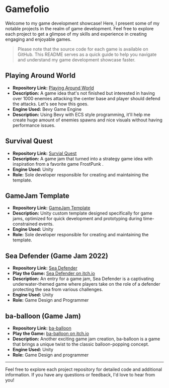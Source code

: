 # Gamefolio

Welcome to my game development showcase! Here, I present some of my notable projects in the realm of game development. Feel free to explore each project to get a glimpse of my skills and experience in creating engaging and enjoyable games.

> Please note that the source code for each game is available on GitHub. This README serves as a quick guide to help you navigate and understand my game development showcase faster.

## Playing Around World
- **Repository Link:** [Playing Around World](https://github.com/WillYuum/playing_around_world)
- **Description:** A game idea that's not finished but interested in having over 1000 enemies attacking the center base and player should defend the attacks. Let's see how this goes.
- **Engine Used:** Bevy Game Engine
- **Description:** Using Bevy with ECS style programming, it'll help me create huge amount of enemies spawns and nice visuals without having performance issues.

## Survival Quest
- **Repository Link:** [Survial Quest]([https://github.com/WillYuum/GameJam-Template](https://github.com/WillYuum/UDC-Jam-30))
- **Description:** A game jam that turned into a strategy game idea with inspiration from a favorite game FrostPunk .
- **Engine Used:** Unity
- **Role:** Sole developer responsible for creating and maintaining the template.

## GameJam Template
- **Repository Link:** [GameJam Template](https://github.com/WillYuum/GameJam-Template)
- **Description:** Unity custom template designed specifically for game jams, optimized for quick development and prototyping during time-constrained events.
- **Engine Used:** Unity
- **Role:** Sole developer responsible for creating and maintaining the template.

## Sea Defender (Game Jam 2022)
- **Repository Link:** [Sea Defender](https://github.com/WillYuum/32bit-jam-2022)
- **Play the Game:** [Sea Defender on itch.io](https://willyuum.itch.io/sea-defender)
- **Description:** An entry for a game jam, Sea Defender is a captivating underwater-themed game where players take on the role of a defender protecting the sea from various challenges.
- **Engine Used:** Unity
- **Role:** Game Design and Programmer

## ba-balloon (Game Jam)
- **Repository Link:** [ba-balloon](https://github.com/WillYuum/ba-balloon)
- **Play the Game:** [ba-balloon on itch.io](https://willyuum.itch.io/ba-balloon)
- **Description:** Another exciting game jam creation, ba-balloon is a game that brings a unique twist to the classic balloon-popping concept.
- **Engine Used:** Unity
- **Role:** Game Design and programmer

---

Feel free to explore each project repository for detailed code and additional information. If you have any questions or feedback, I'd love to hear from you!
